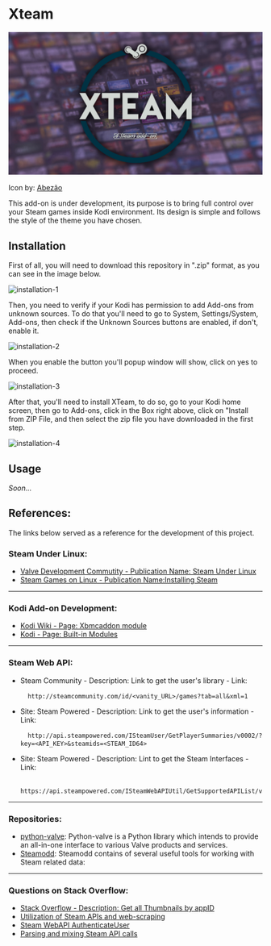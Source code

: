 # Xteam

![XTeam-abezao](https://github.com/Calebe94/XTeam/blob/master/resources/media/fanart.jpg?raw=true)

Icon by: [Abezão]()

This add-on is under development, its purpose is to bring full control over your Steam games inside Kodi environment. Its design is simple and follows the style of the theme you have chosen.

## Installation

First of all, you will need to download this repository in ".zip" format, as you can see in the image below.

![installation-1](https://imgur.com/8cayYeA.png)

Then, you need to verify if your Kodi has permission to add Add-ons from unknown sources. To do that you'll need to go to System, Settings/System, Add-ons, then check if the Unknown Sources buttons are enabled, if don't, enable it.

![installation-2](https://imgur.com/zbSrQ5w.png)

When you enable the button you'll popup window will show, click on yes to proceed.

![installation-3](https://imgur.com/JKmhIoA.png)

After that, you'll need to install XTeam, to do so, go to your Kodi home screen, then go to Add-ons, click in the Box right above, click on "Install from ZIP File, and then select the zip file you have downloaded in the first step.

![installation-4](https://imgur.com/T208kVh.png)

## Usage

*Soon...*

## References:

The links below served as a reference for the development of this project.


### Steam Under Linux:
* [Valve Development Commutity - Publication Name: Steam Under Linux]( https://developer.valvesoftware.com/wiki/Steam_under_Linux#With_Play_On_Linux_.28POL.29)
* [Steam Games on Linux - Publication Name:Installing Steam]( http://www.steamgamesonlinux.com/installing-steam/)
---

### Kodi Add-on Development:
* [Kodi Wiki - Page: Xbmcaddon module](http://kodi.wiki/view/Xbmcaddon_module)
* [Kodi - Page: Built-in Modules](http://mirrors.kodi.tv/docs/python-docs/16.x-jarvis/)
---

### Steam Web API:
* Steam Community - Description: Link to get the user's library - Link:

		http://steamcommunity.com/id/<vanity_URL>/games?tab=all&xml=1

* Site: Steam Powered - Description: Link to get the user's information - Link:

		http://api.steampowered.com/ISteamUser/GetPlayerSummaries/v0002/?key=<API_KEY>&steamids=<STEAM_ID64>

* Site: Steam Powered - Description: Lint to get the Steam Interfaces - Link:

		https://api.steampowered.com/ISteamWebAPIUtil/GetSupportedAPIList/v1
---
### Repositories:

* [python-valve](https://github.com/Holiverh/python-valve): Python-valve is a Python library which intends to provide an all-in-one interface to various Valve products and services.
* [Steamodd](https://github.com/Calebe94/steamodd): Steamodd contains of several useful tools for working with Steam related data:

---

### Questions on Stack Overflow:
* [Stack Overflow - Description: Get all Thumbnails by appID](http://stackoverflow.com/questions/26505768/looking-for-a-way-to-grab-all-steam-header-images)
* [Utilization of Steam APIs and web-scraping](http://codereview.stackexchange.com/questions/68132/utilization-of-steam-apis-and-web-scraping)
* [Steam WebAPI AuthenticateUser](http://stackoverflow.com/questions/37775604/steam-webapi-authenticateuser)
* [Parsing and mixing Steam API calls](http://stackoverflow.com/questions/13179917/parsing-and-mixing-steam-api-calls)
